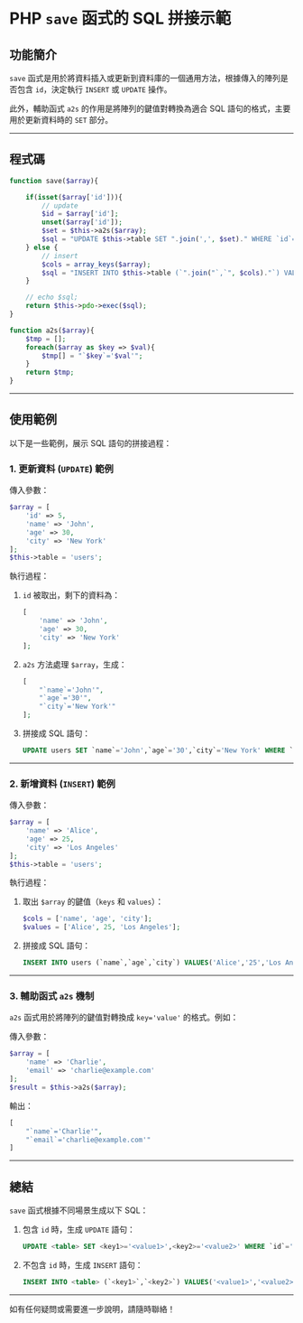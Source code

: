 # PHP `save` 函式的 SQL 拼接示範

## 功能簡介

`save` 函式是用於將資料插入或更新到資料庫的一個通用方法，根據傳入的陣列是否包含 `id`，決定執行 `INSERT` 或 `UPDATE` 操作。

此外，輔助函式 `a2s` 的作用是將陣列的鍵值對轉換為適合 SQL 語句的格式，主要用於更新資料時的 `SET` 部分。

---

## 程式碼

```php
function save($array){

    if(isset($array['id'])){
        // update
        $id = $array['id'];
        unset($array['id']);
        $set = $this->a2s($array);
        $sql = "UPDATE $this->table SET ".join(',', $set)." WHERE `id`='$id'";
    } else {
        // insert
        $cols = array_keys($array);
        $sql = "INSERT INTO $this->table (`".join("`,`", $cols)."`) VALUES('".join("','", $array)."')";
    }

    // echo $sql;
    return $this->pdo->exec($sql);
}

function a2s($array){
    $tmp = [];
    foreach($array as $key => $val){
        $tmp[] = "`$key`='$val'";
    }
    return $tmp;
}
```

---

## 使用範例

以下是一些範例，展示 SQL 語句的拼接過程：

### 1. 更新資料 (`UPDATE`) 範例

傳入參數：
```php
$array = [
    'id' => 5,
    'name' => 'John',
    'age' => 30,
    'city' => 'New York'
];
$this->table = 'users';
```

執行過程：
1. `id` 被取出，剩下的資料為：
   ```php
   [
       'name' => 'John',
       'age' => 30,
       'city' => 'New York'
   ];
   ```
2. `a2s` 方法處理 `$array`，生成：
   ```php
   [
       "`name`='John'",
       "`age`='30'",
       "`city`='New York'"
   ];
   ```
3. 拼接成 SQL 語句：
   ```sql
   UPDATE users SET `name`='John',`age`='30',`city`='New York' WHERE `id`='5'
   ```

---

### 2. 新增資料 (`INSERT`) 範例

傳入參數：
```php
$array = [
    'name' => 'Alice',
    'age' => 25,
    'city' => 'Los Angeles'
];
$this->table = 'users';
```

執行過程：
1. 取出 `$array` 的鍵值（`keys` 和 `values`）：
   ```php
   $cols = ['name', 'age', 'city'];
   $values = ['Alice', 25, 'Los Angeles'];
   ```
2. 拼接成 SQL 語句：
   ```sql
   INSERT INTO users (`name`,`age`,`city`) VALUES('Alice','25','Los Angeles')
   ```

---

### 3. 輔助函式 `a2s` 機制

`a2s` 函式用於將陣列的鍵值對轉換成 `key='value'` 的格式。例如：

傳入參數：
```php
$array = [
    'name' => 'Charlie',
    'email' => 'charlie@example.com'
];
$result = $this->a2s($array);
```

輸出：
```php
[
    "`name`='Charlie'",
    "`email`='charlie@example.com'"
]
```

---

## 總結

`save` 函式根據不同場景生成以下 SQL：

1. 包含 `id` 時，生成 `UPDATE` 語句：
   ```sql
   UPDATE <table> SET <key1>='<value1>',<key2>='<value2>' WHERE `id`='<id>'
   ```

2. 不包含 `id` 時，生成 `INSERT` 語句：
   ```sql
   INSERT INTO <table> (`<key1>`,`<key2>`) VALUES('<value1>','<value2>')
   ```

---

如有任何疑問或需要進一步說明，請隨時聯絡！
